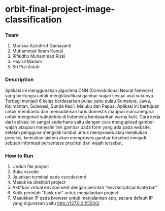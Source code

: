 # orbit-final-project-image-classification

### Team
1. Marissa Azzuhruf Gamayanti
2. Muhammad Ikram Kamal
3. Rifaldho Muhammad Rizki
4. Hayrul Madani
5. Sri Puji Astuti

### Description
Aplikasi ini menggunakan algoritma CNN (Convolutional Neural Network) yang berfungsi untuk mengklasifikasi gambar wajah sesuai asal sukunya. Terbagi menjadi 6 kelas berdasarkan pulau yaitu pulau Sumatera, Jawa, Kalimantan, Sulawesi, Sunda Kecil, Maluku dan Papua. Aplikasi ini bertujuan untuk membantu dan memudahkan turis domestik maupun mancanegara untuk mengenali suku/etnis di Indonesia berdasarkan warna kulit. Cara kerja dari aplikasi ini sangat sederhana yaitu dengan cara mengupload gambar wajah ataupun menyalin link gambar pada form yang ada pada website, setelah pengguna mengklik tombol untuk memproses atau melakukan prediksi, kemudian sistem akan memproses gambar tersebut menjadi sebuah informasi persentase prediksi dari wajah tersebut.

### How to Run
1. Unduh file project
2. Buka vscode
3. Jalankan terminal pada vscode/cmd
4. Masuk ke direktori project
5. Aktifkan virtual environment dengan perintah "env\Scripts\activate.bat"
6. Ketik perintah "flask run" untuk menjalankan project
7. Masukkan IP pada browser untuk menjalankan app, secara default IP yang digunakan yaitu http://127.0.0.1:5000/
